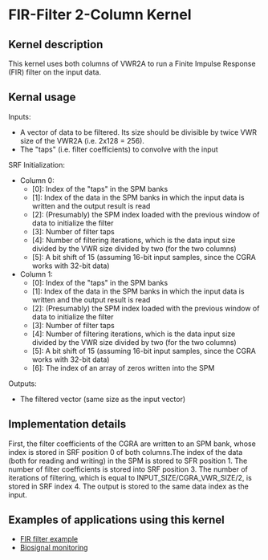 # FIR-Filter 2-Column Kernel

## Kernel description

This kernel uses both columns of VWR2A to run a Finite Impulse Response (FIR) filter on the input data.

## Kernal usage

Inputs:
* A vector of data to be filtered. Its size should be divisible by twice VWR size of the VWR2A (i.e. 2x128 = 256).
* The "taps" (i.e. filter coefficients) to convolve with the input

SRF Initialization:
* Column 0:
    * [0]: Index of the "taps" in the SPM banks
    * [1]: Index of the data in the SPM banks in which the input data is written and the output result is read
    * [2]: (Presumably) the SPM index loaded with the previous window of data to initialize the filter
    * [3]: Number of filter taps
    * [4]: Number of filtering iterations, which is the data input size divided by the VWR size divided by two (for the two columns)
    * [5]: A bit shift of 15 (assuming 16-bit input samples, since the CGRA works with 32-bit data)
* Column 1:
    * [0]: Index of the "taps" in the SPM banks
    * [1]: Index of the data in the SPM banks in which the input data is written and the output result is read
    * [2]: (Presumably) the SPM index loaded with the previous window of data to initialize the filter
    * [3]: Number of filter taps
    * [4]: Number of filtering iterations, which is the data input size divided by the VWR size divided by two (for the two columns)
    * [5]: A bit shift of 15 (assuming 16-bit input samples, since the CGRA works with 32-bit data)
    * [6]: The index of an array of zeros written into the SPM

Outputs:
* The filtered vector (same size as the input vector)

## Implementation details

First, the filter coefficients of the CGRA are written to an SPM bank, whose index is stored in SRF position 0 of both columns.The index of the data (both for reading and writing) in the SPM is stored to SFR position 1. The number of filter coefficients is stored into SRF position 3. The number of iterations of filtering, which is equal to INPUT_SIZE/CGRA_VWR_SIZE/2, is stored in SRF index 4. The output is stored to the same data index as the input.

## Examples of applications using this kernel

* [FIR filter example](https://eslgit.epfl.ch/esl/architectures-and-systems/accelerators/cgra/vwr2a_kernel_examples/-/tree/main/fir_filter/src/fir_filter.c)
* [Biosignal monitoring](https://eslgit.epfl.ch/esl/architectures-and-systems/accelerators/cgra/vwr2a_kernel_examples/-/blob/main/biosignal_monitoring_cgra/src/RSP_FIRfiltering_CMSIS.c)

